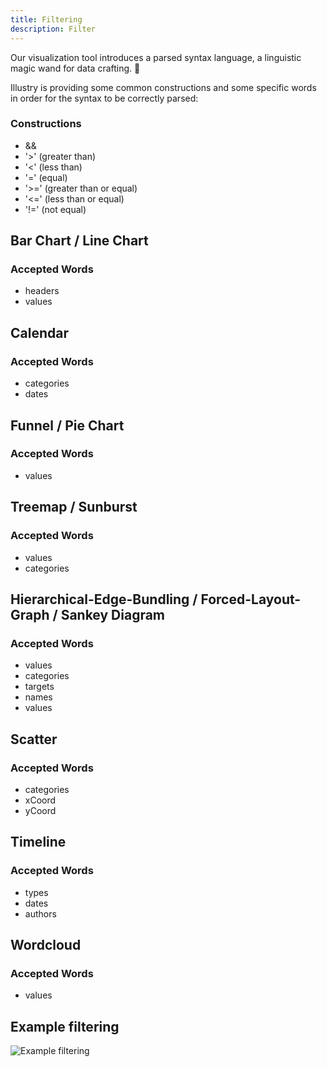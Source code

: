 ```yaml
---
title: Filtering
description: Filter
---
```


Our visualization tool introduces a parsed syntax language, a linguistic magic wand for data crafting. 🚀

Illustry is providing some common constructions and some specific words in order for the syntax to be correctly parsed:

### Constructions
- &&
- '>' (greater than)
- '<' (less than)
- '=' (equal)
- '>=' (greater than or equal)
- '<=' (less than or equal)
- '!=' (not equal)

## Bar Chart / Line Chart

### Accepted Words
- headers
- values

## Calendar

### Accepted Words
- categories
- dates

## Funnel / Pie Chart

### Accepted Words
- values

## Treemap / Sunburst

### Accepted Words
- values
- categories

## Hierarchical-Edge-Bundling / Forced-Layout-Graph / Sankey Diagram

### Accepted Words
- values
- categories
- targets
- names
- values

## Scatter

### Accepted Words
- categories
- xCoord
- yCoord

## Timeline

### Accepted Words
- types
- dates
- authors

## Wordcloud

### Accepted Words
- values

## Example filtering

![Example filtering](/Illustry-monorepo/filtering.gif)
